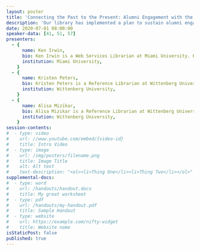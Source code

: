 ```yaml
---
layout: poster
title: 'Connecting the Past to the Present: Alumni Engagement with the Library During Homecoming'
description: 'Our library has implemented a plan to sustain alumni engagement with the library and its resources during Homecoming festivities. In 2019, we developed open-source software to pair yearbook photos with selfies or photos from “today” to create social-media-ready now-and-then images alums could share. We also highlighted special collections related to the 50th anniversary year being celebrated and made old yearbooks available. Paired with some basic hospitality (snacks, shelter from the weather, the big game on a live feed, etc), we highlighted the library’s alumni-oriented resources and deepened our partnership with the Alumni Relations office. We will share some easy things your library can do to bring alumni to the library during Homecoming and similar events, and share resources to support some more involved projects to engage with alums. We will also share the open-source software we developed to create “now-and-then” alumni photos for social media.'
date: 2020-07-01 08:00:00
speaker-data: [41, 51, 57]
presenters:
  - {
      name: Ken Irwin,
      bio: Ken Irwin is a Web Services Librarian at Miami University. He is interested in developing open-source solutions to solve challenging library issues and to make the most of our resources.,
      institution: Miami University,
    }
  - {
      name: Kristen Peters,
      bio: Kristen Peters is a Reference Librarian at Wittenberg University. She is always on the lookout for new ways the library faculty and staff can form new connections that support lifelong learning.,
      institution: Wittenberg University,
    }
  - {
      name: Alisa Mizikar,
      bio: Alisa Mizikar is a Reference Librarian at Wittenberg University. She is interested in building community and making the library a welcoming place for everyone.,
      institution: Wittenberg University,
    }
session-contents:
#  - type: video
#    url: //www.youtube.com/embed/{video-id}
#    title: Intro Video
#  - type: image
#    url: /img/posters/filename.png
#    title: Image Title
#    alt: Alt text
#    text-description: "<ol><li>Thing One</li><li>Thing Two</li></ol>"
supplemental-docs:
#  - type: word
#    url: /handouts/handout.docx
#    title: My great worksheet
#  - type: pdf
#    url: /handouts/my-handout.pdf
#    title: Sample Handout
#  - type: website
#    url: https://example.com/nifty-widget
#    title: Website name
isStaticPost: false
published: true
---
```

